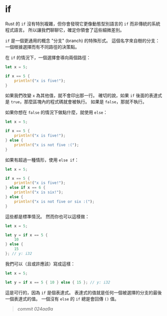 # if

Rust 的 `if` 沒有特別複雜，但你會發現它更像動態型別語言的 `if` 而非傳統的系統程式語言。
所以讓我們聊聊它，確定你領會了這些細微差別。

`if` 是一個更通用的概念 "分支" (branch) 的特殊形式。
這個名字來自樹的分支：一個根據選擇而有不同路徑的決策點。

在 `if` 的情況下，一個選擇會導向兩個路徑：

```rust
let x = 5;

if x == 5 {
    println!("x is five!");
}
```

如果我們改變 `x` 為其他值，就不會印出那一行。
確切的說，如果 `if` 後面的表達式是 `true`，那麼區塊內的程式碼就會被執行。
如果是 `false`，那就不執行。

如果你想在 `false` 的情況下做點什麼，就使用 `else`：

```rust
let x = 5;

if x == 5 {
    println!("x is five!");
} else {
    println!("x is not five :(");
}
```

如果有超過一種情形，使用 `else if`：

```rust
let x = 5;

if x == 5 {
    println!("x is five!");
} else if x == 6 {
    println!("x is six!");
} else {
    println!("x is not five or six :(");
}
```

這些都是標準情況。
然而你也可以這樣做：

```rust
let x = 5;

let y = if x == 5 {
    10
} else {
    15
}; // y: i32
```

我們可以（且或許應該）寫成這樣：

```rust
let x = 5;

let y = if x == 5 { 10 } else { 15 }; // y: i32
```

這是可行的，因為 `if` 是個表達式。
表達式的值就是任何一個被選擇的分支的最後一個表達式的值。
一個沒有 `else` 的 `if` 總是會回傳 `()` 值。


> *commit 024aa9a*
